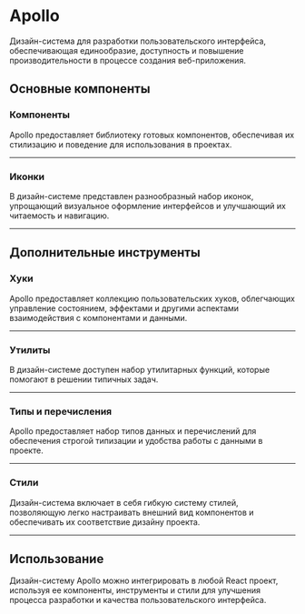 # Apollo

Дизайн-система для разработки пользовательского интерфейса,
обеспечивающая единообразие, доступность и повышение производительности в процессе создания веб-приложения.

## Основные компоненты

### Компоненты

Apollo предоставляет библиотеку готовых компонентов, обеспечивая их стилизацию и поведение для использования в проектах.

--- 

### Иконки

В дизайн-системе представлен разнообразный набор иконок, упрощающий визуальное оформление интерфейсов и улучшающий их
читаемость и навигацию.

--- 

## Дополнительные инструменты

### Хуки

Apollo предоставляет коллекцию пользовательских хуков, облегчающих управление состоянием, эффектами и другими аспектами
взаимодействия с компонентами и данными.

--- 

### Утилиты

В дизайн-системе доступен набор утилитарных функций, которые помогают в решении типичных задач.

--- 

### Типы и перечисления

Apollo предоставляет набор типов данных и перечислений для обеспечения строгой типизации и удобства работы с данными в
проекте.

--- 

### Стили

Дизайн-система включает в себя гибкую систему стилей, позволяющую легко настраивать внешний вид компонентов и
обеспечивать их соответствие дизайну проекта.

--- 

## Использование

Дизайн-систему Apollo можно интегрировать в любой React проект, используя ее компоненты, инструменты и стили для
улучшения
процесса разработки и качества пользовательского интерфейса.
